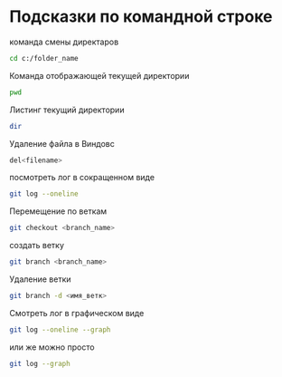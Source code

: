 # Подсказки по командной строке

команда смены директаров 

```sh
cd c:/folder_name
```
Команда отображающей текущей директории
```sh
pwd
```
Листинг текущий директории
```sh
dir
```
Удаление файла в Виндовс
```sh
del<filename>
```
посмотреть лог в сокращенном виде 
```sh
git log --oneline
```

Перемещение по веткам 
```sh
git checkout <branch_name>
```

создать ветку
```sh
git branch <branch_name>
```
Удаление ветки
```sh
git branch -d <имя_ветк>
```
Смотреть лог в графическом виде
```sh
git log --oneline --graph
```
или же можно просто 
```sh
git log --graph